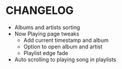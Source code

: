 # CHANGELOG

- Albums and artists sorting
- Now Playing page tweaks
    - Add current timestamp and album
    - Option to open album and artist
    - Playlist edge fade
- Auto scrolling to playing song in playlists
